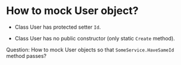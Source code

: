 # How to mock User object?

- Class User has protected setter `Id`.

- Class User has no public constructor (only static `Create` method).

Question: How to mock User objects so that `SomeService.HaveSameId` method passes?
